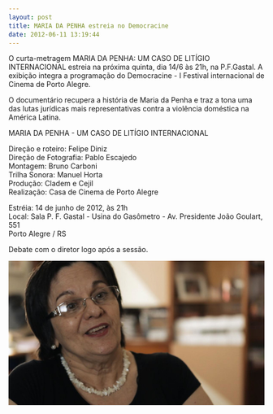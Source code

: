```yaml
---
layout: post
title: MARIA DA PENHA estreia no Democracine
date: 2012-06-11 13:19:44
---
```

O curta-metragem MARIA DA PENHA: UM CASO DE LITÍGIO INTERNACIONAL estreia na próxima quinta, dia 14/6 às 21h, na P.F.Gastal. A exibição integra a programação do Democracine - I Festival internacional de Cinema de Porto Alegre.

O documentário recupera a história de Maria da Penha e traz a tona uma das lutas jurídicas mais representativas contra a violência doméstica na América Latina.

MARIA DA PENHA - UM CASO DE LITÍGIO INTERNACIONAL

Direção e roteiro: Felipe Diniz\
Direção de Fotografia: Pablo Escajedo\
Montagem: Bruno Carboni\
Trilha Sonora: Manuel Horta\
Produção: Cladem e Cejil\
Realização: Casa de Cinema de Porto Alegre

Estréia: 14 de junho de 2012, às 21h\
Local: Sala P. F. Gastal - Usina do Gasômetro - Av. Presidente João Goulart, 551\
Porto Alegre / RS

Debate com o diretor logo após a sessão.

![](/uploads/mpenha-2.jpg)